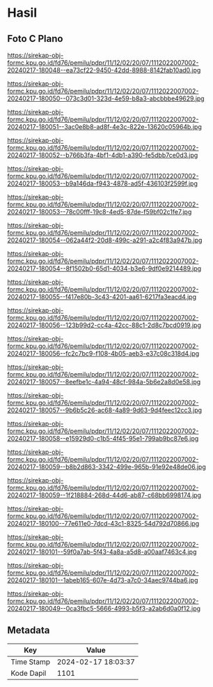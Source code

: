 # Hasil

## Foto C Plano

https://sirekap-obj-formc.kpu.go.id/fd76/pemilu/pdpr/11/12/02/20/07/1112022007002-20240217-180048--ea73cf22-9450-42dd-8988-8142fab10ad0.jpg

https://sirekap-obj-formc.kpu.go.id/fd76/pemilu/pdpr/11/12/02/20/07/1112022007002-20240217-180050--073c3d01-323d-4e59-b8a3-abcbbbe49629.jpg

https://sirekap-obj-formc.kpu.go.id/fd76/pemilu/pdpr/11/12/02/20/07/1112022007002-20240217-180051--3ac0e8b8-ad8f-4e3c-822e-13620c05964b.jpg

https://sirekap-obj-formc.kpu.go.id/fd76/pemilu/pdpr/11/12/02/20/07/1112022007002-20240217-180052--b766b3fa-4bf1-4db1-a390-fe5dbb7ce0d3.jpg

https://sirekap-obj-formc.kpu.go.id/fd76/pemilu/pdpr/11/12/02/20/07/1112022007002-20240217-180053--b9a146da-f943-4878-ad5f-436103f2599f.jpg

https://sirekap-obj-formc.kpu.go.id/fd76/pemilu/pdpr/11/12/02/20/07/1112022007002-20240217-180053--78c00fff-19c8-4ed5-87de-f59bf02c1fe7.jpg

https://sirekap-obj-formc.kpu.go.id/fd76/pemilu/pdpr/11/12/02/20/07/1112022007002-20240217-180054--062a44f2-20d8-499c-a291-a2c4f83a947b.jpg

https://sirekap-obj-formc.kpu.go.id/fd76/pemilu/pdpr/11/12/02/20/07/1112022007002-20240217-180054--8f1502b0-65d1-4034-b3e6-9df0e9214489.jpg

https://sirekap-obj-formc.kpu.go.id/fd76/pemilu/pdpr/11/12/02/20/07/1112022007002-20240217-180055--f417e80b-3c43-4201-aa61-6217fa3eacd4.jpg

https://sirekap-obj-formc.kpu.go.id/fd76/pemilu/pdpr/11/12/02/20/07/1112022007002-20240217-180056--123b99d2-cc4a-42cc-88c1-2d8c7bcd0919.jpg

https://sirekap-obj-formc.kpu.go.id/fd76/pemilu/pdpr/11/12/02/20/07/1112022007002-20240217-180056--fc2c7bc9-f108-4b05-aeb3-e37c08c318d4.jpg

https://sirekap-obj-formc.kpu.go.id/fd76/pemilu/pdpr/11/12/02/20/07/1112022007002-20240217-180057--8eefbe1c-4a94-48cf-984a-5b6e2a8d0e58.jpg

https://sirekap-obj-formc.kpu.go.id/fd76/pemilu/pdpr/11/12/02/20/07/1112022007002-20240217-180057--9b6b5c26-ac68-4a89-9d63-9d4feec12cc3.jpg

https://sirekap-obj-formc.kpu.go.id/fd76/pemilu/pdpr/11/12/02/20/07/1112022007002-20240217-180058--e15929d0-c1b5-4f45-95e1-799ab9bc87e6.jpg

https://sirekap-obj-formc.kpu.go.id/fd76/pemilu/pdpr/11/12/02/20/07/1112022007002-20240217-180059--b8b2d863-3342-499e-965b-91e92e48de06.jpg

https://sirekap-obj-formc.kpu.go.id/fd76/pemilu/pdpr/11/12/02/20/07/1112022007002-20240217-180059--1f218884-268d-44d6-ab87-c68bb6998174.jpg

https://sirekap-obj-formc.kpu.go.id/fd76/pemilu/pdpr/11/12/02/20/07/1112022007002-20240217-180100--77e611e0-7dcd-43c1-8325-54d792d70866.jpg

https://sirekap-obj-formc.kpu.go.id/fd76/pemilu/pdpr/11/12/02/20/07/1112022007002-20240217-180101--59f0a7ab-5f43-4a8a-a5d8-a00aaf7463c4.jpg

https://sirekap-obj-formc.kpu.go.id/fd76/pemilu/pdpr/11/12/02/20/07/1112022007002-20240217-180101--1abeb165-607e-4d73-a7c0-34aec9744ba6.jpg

https://sirekap-obj-formc.kpu.go.id/fd76/pemilu/pdpr/11/12/02/20/07/1112022007002-20240217-180049--0ca3fbc5-5666-4993-b5f3-a2ab6d0a0f12.jpg


## Metadata

| Key        | Value               |
| ---------- | ------------------- |
| Time Stamp | 2024-02-17 18:03:37 |
| Kode Dapil | 1101                |



